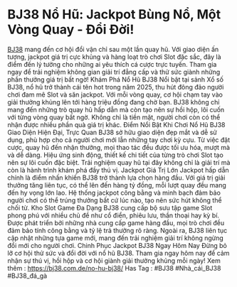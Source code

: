 # BJ38 Nổ Hũ: Jackpot Bùng Nổ, Một Vòng Quay - Đổi Đời!
[BJ38](https://bj38.com.de/https://) mang đến cơ hội đổi vận chỉ sau một lần quay hũ. Với giao diện ấn tượng, jackpot giá trị cực khủng và hàng loạt trò chơi Slot đặc sắc, đây là điểm đến lý tưởng cho những ai yêu thích cá cược trực tuyến. Tham gia ngay để trải nghiệm không gian giải trí đẳng cấp và thử sức giành những phần thưởng giá trị bất ngờ!
Khám Phá Nổ Hũ BJ38
Nổi bật tại sảnh Xổ số BJ38, nổ hũ trở thành cái tên hot trong năm 2025, thu hút đông đảo người chơi đam mê Slot và săn jackpot. Với mỗi vòng quay, cơ hội chạm tay vào giải thưởng khủng lên tới hàng triệu đồng đang chờ bạn.
BJ38 không chỉ mang đến những trò quay hũ hấp dẫn mà còn tạo nên sự hồi hộp, lôi cuốn với từng vòng quay bất ngờ. Không chỉ là tiền mặt, người chơi còn có thể nhận được nhiều phần quà giá trị khác.
Điểm Nổi Bật Khi Chơi Nổ Hũ BJ38
Giao Diện Hiện Đại, Trực Quan
BJ38 sở hữu giao diện đẹp mắt và dễ sử dụng, phù hợp cho cả người chơi mới lẫn những tay chơi kỳ cựu. Từ việc đặt cược, quay hũ đến nhận thưởng, mọi thao tác đều được tối ưu hóa, mượt mà và dễ dàng.
Hiệu ứng sinh động, thiết kế chi tiết của từng trò chơi Slot tạo nên sự lôi cuốn đặc biệt. Trải nghiệm quay hũ tại đây không chỉ là giải trí mà còn là hành trình khám phá đầy thú vị.
Jackpot Giá Trị Lớn
Jackpot hấp dẫn chính là điểm nhấn khiến BJ38 trở thành lựa chọn hàng đầu. Với giá trị giải thưởng tăng liên tục, có thể lên đến hàng tỷ đồng, mỗi lượt quay đều mang đến hy vọng lớn lao. Hệ thống jackpot công bằng và minh bạch đảm bảo người chơi có thể trúng thưởng bất cứ lúc nào, tạo nên sức hút không thể chối từ.
Kho Slot Game Đa Dạng
BJ38 cung cấp bộ sưu tập game Slot phong phú với nhiều chủ đề như cổ điển, phiêu lưu, thần thoại hay kỳ bí. Được phát triển bởi những nhà cung cấp game hàng đầu, mọi trò chơi đều đảm bảo tính công bằng và tỷ lệ trả thưởng rõ ràng.
Ngoài ra, BJ38 liên tục cập nhật những tựa game mới, mang đến trải nghiệm giải trí không ngừng đổi mới cho người chơi.
Chinh Phục Jackpot BJ38 Ngay Hôm Nay
Đừng bỏ lỡ cơ hội thử sức và đổi đời với nổ hũ BJ38. Tham gia ngay hôm nay để cảm nhận sự thú vị, hồi hộp và cơ hội giành giải thưởng khủng mỗi ngày!
Xem thêm : https://bj38.com.de/no-hu-bj38/ 
Has Tag : #BJ38 #Nhà_cái_BJ38 #BJ38_đá_gà
